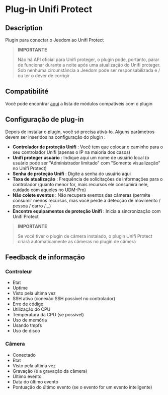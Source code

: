 # Plug-in Unifi Protect

## Description

Plugin para conectar o Jeedom ao Unifi Protect

>**IMPORTANTE**
>
>Não há API oficial para Unifi proteger, o plugin pode, portanto, parar de funcionar durante a noite após uma atualização do Unifi proteger. Sob nenhuma circunstância a Jeedom pode ser responsabilizada e / ou ter o dever de corrigir

## Compatibilité

Você pode encontrar [aqui](https://compatibility.jeedom.com/index.php?v=d&p=home&plugin=unifiprotect) a lista de módulos compatíveis com o plugin

## Configuração de plug-in

Depois de instalar o plugin, você só precisa ativá-lo. Alguns parâmetros devem ser inseridos na configuração do plugin :

-   **Controlador de proteção Unifi** : Você tem que colocar o caminho para o seu controlador Unifi (apenas o IP na maioria dos casos)
-   **Unifi proteger usuário** : Indique aqui um nome de usuário local (o usuário pode ser "Administrador limitado" com "Somente visualização" no Unifi Protect) 
-   **Senha de proteção Unifi** : Digite a senha do usuário aqui
-   **Taxa de atualização** : Frequência de solicitações de informações para o controlador (quanto menor for, mais recursos ele consumirá nele, cuidado com aqueles no UDM-Pro)
-   **Não colete eventos** : Não recupera eventos das câmeras (permite consumir menos recursos, mas você perde a detecção de movimento / pessoa / carro /...)
-   **Encontre equipamentos de proteção Unifi** : Inicia a sincronização com Unifi Protect

>**IMPORTANTE**
>
>Se você tiver o plugin de câmera instalado, o plugin Unifi Protect criará automaticamente as câmeras no plugin de câmera 

## Feedback de informação

### Controleur

- Etat
- Uptime
- Visto pela última vez
- SSH ativo (conexão SSH possível no controlador)
- Erro de código
- Utilização do CPU
- Temperatura da CPU (se possível)
- Uso de memória
- Usando tmpfs
- Uso de disco

### Câmera 

- Conectado
- Etat
- Visto pela última vez
- Gravação (é a gravação da câmera)
- Último evento
- Data do último evento
- Pontuação do último evento (se o evento for um evento inteligente)